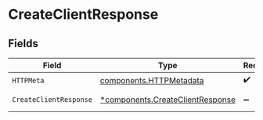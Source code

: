 # CreateClientResponse


## Fields

| Field                                                                               | Type                                                                                | Required                                                                            | Description                                                                         |
| ----------------------------------------------------------------------------------- | ----------------------------------------------------------------------------------- | ----------------------------------------------------------------------------------- | ----------------------------------------------------------------------------------- |
| `HTTPMeta`                                                                          | [components.HTTPMetadata](../../models/components/httpmetadata.md)                  | :heavy_check_mark:                                                                  | N/A                                                                                 |
| `CreateClientResponse`                                                              | [*components.CreateClientResponse](../../models/components/createclientresponse.md) | :heavy_minus_sign:                                                                  | Client created                                                                      |